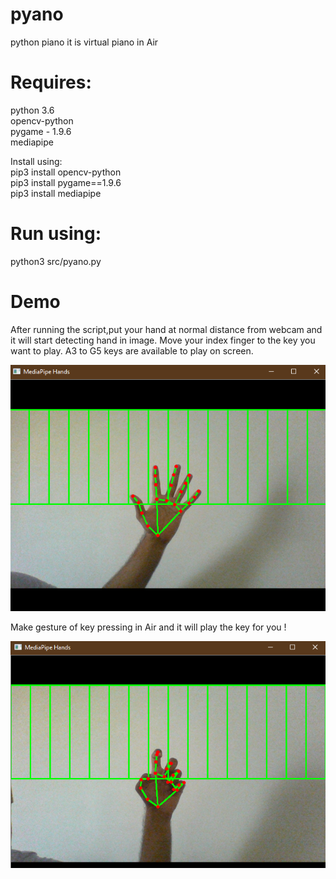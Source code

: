 # pyano
python piano
it is virtual piano in Air 

# Requires:
python 3.6 <br/>opencv-python<br/> pygame - 1.9.6<br/> mediapipe <br/>

Install using: <br/> pip3 install opencv-python <br/>
pip3 install pygame==1.9.6 <br/>
pip3 install mediapipe<br/>



# Run using:
python3 src/pyano.py 

# Demo 
After running the script,put your hand at normal distance from webcam and it will start detecting hand in image.
Move your index finger to the key you want to play.
A3 to G5 keys are available to play on screen.

![not pressed state](https://github.com/jaykhatri0875/pyano/blob/master/sample/not_pressed.png?raw=true)

Make gesture of key pressing in Air and it will play the key for you !

![not pressed state](https://github.com/jaykhatri0875/pyano/blob/master/sample/pressed.png?raw=true)
